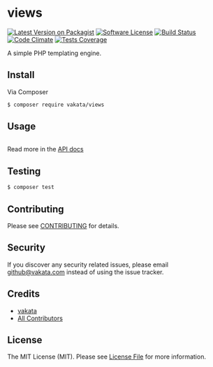 # views

[![Latest Version on Packagist][ico-version]][link-packagist]
[![Software License][ico-license]](LICENSE.md)
[![Build Status][ico-travis]][link-travis]
[![Code Climate][ico-cc]][link-cc]
[![Tests Coverage][ico-cc-coverage]][link-cc]

A simple PHP templating engine.

## Install

Via Composer

``` bash
$ composer require vakata/views
```

## Usage

``` php

```

Read more in the [API docs](docs/README.md)

## Testing

``` bash
$ composer test
```


## Contributing

Please see [CONTRIBUTING](CONTRIBUTING.md) for details.

## Security

If you discover any security related issues, please email github@vakata.com instead of using the issue tracker.

## Credits

- [vakata][link-author]
- [All Contributors][link-contributors]

## License

The MIT License (MIT). Please see [License File](LICENSE.md) for more information. 

[ico-version]: https://img.shields.io/packagist/v/vakata/views.svg?style=flat-square
[ico-license]: https://img.shields.io/badge/license-MIT-brightgreen.svg?style=flat-square
[ico-travis]: https://img.shields.io/travis/vakata/views/master.svg?style=flat-square
[ico-scrutinizer]: https://img.shields.io/scrutinizer/coverage/g/vakata/views.svg?style=flat-square
[ico-code-quality]: https://img.shields.io/scrutinizer/g/vakata/views.svg?style=flat-square
[ico-downloads]: https://img.shields.io/packagist/dt/vakata/views.svg?style=flat-square
[ico-cc]: https://img.shields.io/codeclimate/github/vakata/views.svg?style=flat-square
[ico-cc-coverage]: https://img.shields.io/codeclimate/coverage/github/vakata/views.svg?style=flat-square

[link-packagist]: https://packagist.org/packages/vakata/views
[link-travis]: https://travis-ci.org/vakata/views
[link-scrutinizer]: https://scrutinizer-ci.com/g/vakata/views/code-structure
[link-code-quality]: https://scrutinizer-ci.com/g/vakata/views
[link-downloads]: https://packagist.org/packages/vakata/views
[link-author]: https://github.com/vakata
[link-contributors]: ../../contributors
[link-cc]: https://codeclimate.com/github/vakata/views


